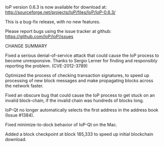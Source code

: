 IoP version 0.6.3 is now available for download at:
  http://sourceforge.net/projects/IoP/files/IoP/IoP-0.6.3/

This is a bug-fix release, with no new features.

Please report bugs using the issue tracker at github:
  https://github.com/IoP/IoP/issues

CHANGE SUMMARY

Fixed a serious denial-of-service attack that could cause the
IoP process to become unresponsive. Thanks to Sergio Lerner
for finding and responsibly reporting the problem. (CVE-2012-3789)

Optimized the process of checking transaction signatures, to
speed up processing of new block messages and make propagating
blocks across the network faster.

Fixed an obscure bug that could cause the IoP process to get
stuck on an invalid block-chain, if the invalid chain was
hundreds of blocks long.

IoP-Qt no longer automatically selects the first address
in the address book (Issue #1384).

Fixed minimize-to-dock behavior of IoP-Qt on the Mac.

Added a block checkpoint at block 185,333 to speed up initial
blockchain download.
